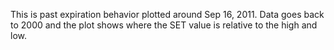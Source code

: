 This is past expiration behavior plotted around Sep 16, 2011.
Data goes back to 2000 and the plot shows where the SET value is
relative to the high and low. 
